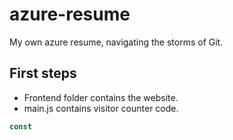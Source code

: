 # azure-resume
My own azure resume, navigating the storms of Git.

## First steps

- Frontend folder contains the website.
- main.js contains visitor counter code.

```js
const
